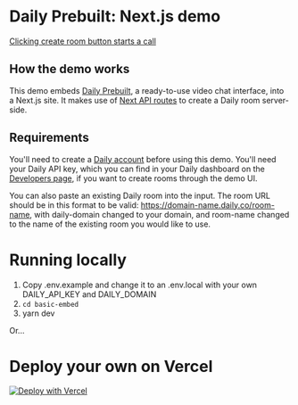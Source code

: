 # Daily Prebuilt: Next.js demo 

[Clicking create room button starts a call](/public/basic-embed.gif)

## How the demo works 

This demo embeds [Daily Prebuilt](https://www.daily.co/prebuilt), a ready-to-use video chat interface, into a Next.js site. It makes use of [Next API routes](https://nextjs.org/docs/api-routes/introduction) to create a Daily room server-side.  

## Requirements

You'll need to create a [Daily account](https://dashboard.daily.co/signup) before using this demo. You'll need your Daily API key, which you can find in your Daily dashboard on the [Developers page](https://dashboard.daily.co/developers), if you want to create rooms through the demo UI. 

You can also paste an existing Daily room into the input. The room URL should be in this format to be valid: https://domain-name.daily.co/room-name, with daily-domain changed to your domain, and room-name changed to the name of the existing room you would like to use.

# Running locally
1. Copy .env.example and change it to an .env.local with your own DAILY_API_KEY and DAILY_DOMAIN 
2. `cd basic-embed`
3. yarn dev 

Or...

# Deploy your own on Vercel 

[![Deploy with Vercel](https://vercel.com/button)](https://vercel.com/new/daily-co/clone-flow?repository-url=https%3A%2F%2Fgithub.com%2Fdaily-demos%2Fexamples.git&env=DAILY_DOMAIN%2CDAILY_API_KEY&envDescription=Your%20Daily%20domain%20and%20API%20key%20can%20be%20found%20on%20your%20account%20dashboard&envLink=https%3A%2F%2Fdashboard.daily.co&project-name=daily-examples&repo-name=daily-examples)